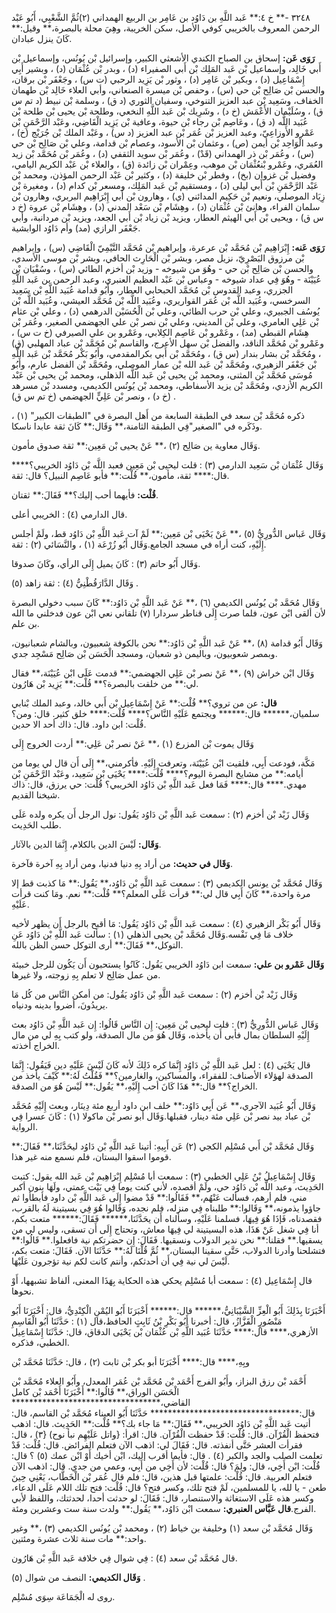 ٣٢٤٨ -** خ ٤:** عَبد اللَّهِ بن دَاوُد بن عَامِر بن الربيع الهمداني (٢)ثُمَّ الشَّعْبِي، أَبُو عَبْد الرحمن المعروف بالخريبي كوفي الأصل، سكن الخريبة، وهِيَ محلة بالبصرة،** وقيل:** كَانَ ينزل عبادان.

**رَوَى عَن:** إسحاق بن الصباح الكندي الأشعثي الكبير، وإسرائيل بْن يُونُس، وإسماعيل بْن أَبي خَالِد، وإسماعيل بْن عَبد المَلِك بْن أَبي الصفيراء (د) ، وبدر بْن عُثْمَان (د) ، وبشير أَبِي إِسْمَاعِيل (د) ، وبكير بْن عَامِر (د) ، وثور بْن يَزِيد الرحبي (ت س) ، وجَعْفَر بْن برقان، والحسن بْن صَالِح بْن حي (س) ، وحفص بْن ميسرة الصنعاني، وأبي العلاء خَالِد بْن طهمان الخفاف، وسَعِيد بْن عبد العزيز التنوخي، وسفيان الثوري (د ق) ، وسلمة بْن نبيط (د تم س ق) ، وسُلَيْمان الأَعْمَش (خ د) ، وشَرِيك بْن عَبد اللَّهِ النخعي، وطلحة بْن يحيى بْن طلحة بْن عُبَيد اللَّه (د ق) ، وعَاصِم بْن رجاء بْن حيوة، وعافية بْن يَزِيد الْقَاضِي، وعَبْد الرَّحْمَنِ بْن عَمْرو الأَوزاعِيّ، وعبد العزيز بْن عُمَر بْن عبد العزيز (د س) ، وعَبْد الملك بْن جُرَيْج (خ) ، وعبد الْوَاحِد بْن أيمن (ص) ، وعثمان بْن الأسود، وعصام بْن قدامة، وعلي بْن صَالِح بْن حي (س) ، وعُمَر بْن ذر الهمداني (قَدْ) ، وعُمَر بْن سويد الثقفي (د) ، وعُمَر بْن مُحَمَّد بْن زيد العُمَري، وعَمْرو بْنعُثْمَان بْن موهب، وعِمْران بْن زائدة (ق) ، والعلاء بْن عَبْد الكريم اليامي، وفضيل بْن غزوان (بخ) ، وفطر بْن خليفة (د) ، وكثير بْن عَبْد الرحمن المؤذن، ومحمد بْن عَبْد الرَّحْمَنِ بْن أَبي ليلى (د) ، ومستقيم بْن عَبد المَلِك، ومسعر بْن كدام (د) ، ومغيرة بْن زِيَاد الموصلي، ونعيم بْن حَكِيم المدائني (ي) ، وهارون بْن أَبي إِبْرَاهِيم البربري، وهارون بْن سلمان الفراء، وهانئ بْن عُثْمَان (د) ، وهِشَام بْن سَعْد المدني (د) ، وهِشَام بْن عروة (خ د س ق) ، ويحيى بْن أَبي الهيثم العطار، ويزيد بْن زياد بْن أَبي الجعد، ويزيد بْن مردانبة، وأبي جَعْفَر الرازي (مد) وأم دَاوُد الوابشية.

**رَوَى عَنه:** إِبْرَاهِيم بْن مُحَمَّد بْن عرعرة، وإبراهيم بْن مُحَمَّد التَّيْمِيّ الْقَاضِي (س) ، وإبراهيم بْن مرزوق البَصْرِيّ، نزيل مصر، وبشر بْن الْحَارِث الحافي، وبشر بْن موسى الأسدي، والحسن بْن صَالِح بْن حي - وهُوَ من شيوخه - وزيد بْن أخزم الطائي (س) ، وسُفْيَان بْن عُيَيْنَة - وهُوَ فِي عداد شيوخه - وعباس بْن عَبْد العظيم العنبري، وعبد الرحمن بن عَبد اللَّهِ الجزري، وعبد القدوس بْن مُحَمَّد الحبحابي العطار، وأَبُو قدامة عُبَيد اللَّهِ بْن سَعِيد السرخسي، وعُبَيد اللَّه بْن عُمَر القواريري، وعُبَيد اللَّه بْن مُحَمَّد العيشي، وعُبَيد اللَّه بْن يُوسُف الجبيري، وعلي بْن حرب الطائي، وعلي بْن الْحُسَيْن الدرهمي (د) ، وعلي بْن عثام بْن عَلِي العامري، وعلي بْن المديني، وعلي بْن نصر بْن علي الجهضمي الصغير، وعُمَر بْن هِشَام القبطي (مد) ، وعَمْرو بْن عَاصِم الكِلابي، وعَمْرو بن علي الصيرفي (خ ت س) ، وعَمْرو بْن مُحَمَّد الناقد، والفضل بْن سهل الأعرج، والقاسم بْن مُحَمَّد بْن عباد المهلبي (ق) ، ومُحَمَّد بْن بشار بندار (س ق) ، ومُحَمَّد بْن أَبي بكرالمقدمي، وأَبُو بَكْر مُحَمَّد بْن عَبد اللَّهِ بْن جَعْفَر الزهيري، ومُحَمَّد بْن عَبد الله بْن عمار الموصلي، ومُحَمَّد بْن الفضل عارم، وأَبُو مُوسَى مُحَمَّد بْن المثنى، ومحمد بْن يحيى بْن عَبد اللَّه الذهلي، ومحمد بْن يحيى بْن عَبْد الكريم الأزدي، ومُحَمَّد بْن يزيد الأسفاطي، ومحمد بْن يُونُس الكديمي، ومسدد بْن مسرهد (خ د) ، ونصر بْن عَلِيٍّ الجهضمي (خ تم س ق) .

ذكره مُحَمَّد بْن سعد في الطبقة السابعة من أَهل البصرة في "الطبقات الكبير" (١) ، وذَكَره في "الصغير"فِي الطبقة الثامنة،** وَقَال:** كَانَ ثقة عابدا ناسكا.

وَقَال معاوية ين صَالِح (٢) ،** عَنْ يحيى بْن مَعِين:** ثقة صدوق مأمون.

وَقَال عُثْمَان بْن سَعِيد الدارمي (٣) : قلت ليحيى بْن مَعِين فعبد اللَّه بْن دَاوُد الخريبي؟**** قال:**** ثقة، مأمون،** قُلْت:** فأبو عَاصِم النبيل؟ قال: ثقة.

**قُلْت:** فأيهما أحب إليك؟** فَقَالَ:** ثقتان.

قال الدارمي (٤) : الخريبي أعلى.

وَقَال عَباس الدُّورِيُّ (٥) ،** عَنْ يَحْيَى بْن مَعِين:** لَمْ آت عَبد اللَّهِ بْن دَاوُد قط، ولَمْ أجلس إِلَيْهِ، كنت أراه في مسجد الجامع.وَقَال أَبُو زُرْعَة (١) ، والنَّسَائي (٢) : ثقة.

وَقَال أَبُو حاتم (٣) : كَانَ يميل إِلَى الرأي، وكَانَ صدوقا.

وَقَال الدَّارَقُطْنِيُّ (٤) : ثقة زاهد (٥) .

وَقَال مُحَمَّد بْن يُونُس الكديمي (٦) ،** عَنْ عَبد اللَّهِ بْن دَاوُد:** كَانَ سبب دخولي البصرة لأن ألقى ابْن عون، فلما صرت إِلَى قناطر سردارا (٧) تلقاني نعي ابْن عون فدخلني ما الله بن علم.

وَقَال أَبُو قدامة (٨) ،** عَنْ عَبد اللَّهِ بْن دَاوُد:** نحن بالكوفة شعبيون، وبالشام شعبانيون، وبمصر شعوبيون، وباليمن ذو شعبان، ومسجد الْحَسَن بْن صَالِح مَسْجِد جدي.

وَقَال ابْن خراش (٩) ،** عَنْ نصر بْن عَلِي الجهضمي:** قدمت عَلَى ابْن عُيَيْنَة،** فقال لي:** من خلقت بالبصرة؟** قُلْت:** يَزِيد بْن هَارُون.

**قال:** عن من تروي؟** قُلْت:** عَنْ إِسْمَاعِيل بْن أَبي خالد، وعبد الملك بْنابي سلميان،****** قال:****** ويجتمع عَلَيْهِ النَّاس؟**** قُلْت:**** خلق كثير. قال: ومن؟ قُلْت: ابن داود. قال: ذاك أحد الا حدين.

وَقَال يموت بْن المزرع (١) ،** عَنْ نصر بْن عَلِي:** أردت الخروج إِلَى

مَكَّة، فودعت أَبِي، فلقيت ابْن عُيَيْنَة، وتعرفت إِلَيْهِ. فأكرمني،** إِلَى أَن قال لي يوما من أيامه:** من مشايخ البصرة اليوم؟**** قُلْت:**** يَحْيَى بْن سَعِيد، وعَبْد الرَّحْمَنِ بْن مهدي.**** قال:**** فَمَا فعل عَبد اللَّهِ بْن دَاوُد الخريبي؟ قُلْت: حي يرزق، قال: ذاك شيخنا القديم.

وَقَال زَيْد بْن أخزم (٢) : سمعت عَبد اللَّهِ بْن دَاوُد يَقُول: نول الرجل أَن يكره ولده عَلَى طلب الحَدِيث.

**وَقَال:** لَيْسَ الدين بالكلام، إِنَّمَا الدين بالآثار.

**وَقَال في حديث:** من أراد بِهِ دنيا فدنيا، ومن أراد بِهِ آخرة فآخرة.

وَقَال مُحَمَّد بْن يونس الكديمي (٣) : سمعت عَبد اللَّهِ بْن دَاوُد،** يَقُول:** مَا كذبت قط إلا مرة واحدة،** كَانَ أَبِي قال لي:** قرأت عَلَى المعلم؟** قُلْت:** نعم. ومَا كنت قرأت عَلَيْهِ.

وَقَال أَبُو بَكْر الزهيري (٤) : سمعت عَبد اللَّهِ بْن دَاوُد يَقُول: مَا أقبح بالرجل أَن يظهر لأخيه خلاف مَا فِي نَفْسه.وَقَال مُحَمَّد بْن يحيى الذهلي (١) : سألت عَبد اللَّهِ بْن دَاوُد عَنِ التوكل،** فَقَالَ:** أرى التوكل حسن الظن بالله.

**وَقَال عَمْرو بن علي:** سمعت ابن دَاوُد الخريبي يَقُول: كَانُوا يستحبون أَن يَكُون للرجل خبيئة من عمل صَالِح لا تعلم بِهِ زوجته، ولا غيرها.

وَقَال زَيْد بْن أخزم (٢) : سمعت عَبد اللَّهِ بْن دَاوُد يَقُول: من أمكن النَّاس من كُل مَا يريدُونَ، أضروا بدينه ودنياه.

وَقَال عَباس الدُّورِيُّ (٣) : قلت ليحيى بْن مَعِين: إِن النَّاس قَالُوا: إِن عَبد اللَّهِ بْن دَاوُد بعث إِلَيْهِ السلطان بمال فأبى أَن يأخذه، وَقَال هُوَ من مال الصدقة، ولو كتب بِهِ لي من مال الخراج أخذته.

قال يَحْيَى (٤) : لعل عَبد اللَّهِ بْن دَاوُد إِنَّمَا كره ذَلِكَ لأنه كَانَ لَيْسَ عَلَيْهِ دين فَيَقُول: إِنَّمَا الصدقة لهؤلاء الأصناف: للفقراء، والمساكين، والغارمين؟** فَقُلْتُ لَهُ:** كَيْفَ يأخذ من الخراج؟** قال:** هَذَا كَانَ أحب إِلَيْهِ،** يَقُول:** لَيْسَ هُوَ من الصدقة.

وَقَال أَبُو عُبَيد الآجري،** عَن أَبِي دَاوُد:** خلف ابن داود أربع مئة دِينَار، وبعث إِلَيْهِ مُحَمَّد بْن عباد بيد نصر بْن عَلِي مئة دينار، فقبلها.وَقَال أبو نصر بْن ماكولا (١) : كَانَ عسرا فِي الرواية.

وَقَال مُحَمَّد بْن أَبي مُسْلِم الكجي (٢) عَن أَبِيهِ: أتينا عَبد اللَّهِ بْن دَاوُد ليحَدَّثَنَا،** فَقَالَ:** قوموا اسقوا البستان، فلم نسمع منه غير هذا.

وَقَال إِسْمَاعِيلُ بْنُ عَلِي الخطبي (٣) : سمعت أبا مُسْلِم إِبْرَاهِيم بْن عَبد الله يقول: كتبت الحَدِيث، وعبد اللَّه بْن دَاوُد حي، ولَمْ أقصده، لأني كنت يوما فِي بَيْت عمتي، ولَهَا بنون أكبر مني، فلم أرهم، فسألت عَنْهُم،** فَقَالُوا:** قَدْ مضوا إِلَى عَبد اللَّهِ بْن داود فأبطأوا ثم جاؤوا يذمونه،** وَقَالوا:** طلبناه فِي منزله، فلم نجده، وَقَالوا هُوَ فِي بسيتينة لَهُ بالقرب، فقصدناه، فَإذَا هُوَ فِيهَا، فسلمنا عَلَيْهِ، وسألناه أَن يحَدَّثَنَا،****** فَقَالَ:****** متعت بكم، أنا فِي شغل عَنْ هَذَا، هذه البسيتينة لي فِيهَا معاش، وتحتاج إِلَى أَن تسقى، وليس لي من يسقيها.** فقلنا:** نحن ندير الدولاب ونسقيها. فَقَالَ: إِن حضرتكم نية فافعلوا.** قَالُوا:** فتشلحنا وأدرنا الدولاب، حَتَّى سقينا البستان،** ثُمَّ قُلْنَا لَهُ:** حَدَّثَنَا الآن. فَقَالَ: متعت بكم، لَيْسَ لي نية فِي أَن أحدثكم، وأنتم كانت لكم نية تؤجرون عَلَيْهَا.

قال إِسْمَاعِيل (٤) : سمعت أبا مُسْلِم يحكي هذه الحكاية بِهَذَا المعنى، ألفاظ تشبهها، أَوْ نحوها.

أَخْبَرَنَا بِذَلِكَ أَبُو الْعِزِّ الشَّيْبَانِيُّ،****** قال:****** أَخْبَرَنَا أَبُو اليُمْنِ الْكِنْدِيُّ، قال: أَخْبَرَنَا أَبُو مَنْصُورٍ الْقَزَّازُ، قال: أخبرنا أَبُو بَكْرِ بْنُ ثَابِتٍ الحافظ،قال (١) : حَدَّثَنَا أَبُو الْقَاسِمِ الأزهري،**** قال:**** حَدَّثَنَا عُبَيد اللَّهِ بْن عُثْمَان بْن يَحْيَى الدقاق، قال: حَدَّثَنَا إِسْمَاعِيل الخطبي، فذكره.

وبِهِ،**** قال:**** أَخْبَرَنَا أبو بكر بْن ثابت (٢) ، قال: حَدَّثَنَا مُحَمَّد بْن

أَحْمَد بْن رزق البزاز، وأَبُو الفرج أَحْمَد بْن مُحَمَّد بْن عُمَر المعدل، وأَبُو العلاء مُحَمَّد بْن الْحَسَن الوراق،** قَالُوا:** أَخْبَرَنَا أَحْمَد بْن كامل القاضي،********************************** قال:********************************** حَدَّثَنَا أَبُو العيناء مُحَمَّد بْن القاسم، قال: أتيت عَبد اللَّهِ بْن دَاوُد الخريبي،** فَقَالَ:** مَا جاء بك؟** قُلْت:** الحَدِيث. قال: اذهب فتحفظ الْقُرْآن. قال: قُلْت: قَدْ حفظت الْقُرْآن. قال: اقرأ: {واتل عَلَيْهِم نبأ نوح) {٣) ، قال: فقرأت العشر حَتَّى أنفذته. قال: فَقَالَ لي: اذهب الآن فتعلم الفرائض. قال: قُلْت: قَدْ تعلمت الصلب والجد والكبر (٤) . قال: فأيما أقرب إليك، ابْن أخيك أَوْ ابْن عمك (٥) ؟ قال: قُلْت: ابْن أَخِي، قال: ولِمَ؟ قال: قُلْت: لأن أَخِي من أَبِي، وعمي من جدي. قال: اذهب الآن فتعلم العربية. قال: قُلْت: علمتها قبل هذين، قال: فلم قال عُمَر بْن الْخَطَّاب، يَعْنِي حِينَ طعن - يا لله، يا للمسلمين، لَمْ فتح تلك، وكسر فتح؟ قال: قُلْت: فتح تلك اللام عَلَى الدعاء، وكسر هذه عَلَى الاستغاثة والاستنصار، قال: فَقَالَ: لو حدثت أحدا، لحدثتك، واللفظ لأبي الفرج.**قال عَبَّاس العنبري:** سمعت ابْن دَاوُد،** يَقُول:** ولدت سنة ست وعشرين ومئة.

وَقَال مُحَمَّد بْن سعد (١) وخليفة بن خياط (٢) ، ومحمد بْن يُونُس الكديمي (٣) ،** وغير واحد:** مات سنة ثلاث عشرة ومئتين.

قال مُحَمَّد بْن سعد (٤) : فِي شوال فِي خلافة عَبد اللَّهِ بْن هَارُون.

**وَقَال الكديمي:** النصف من شوال (٥) .

روى له الْجَمَاعَة سِوَى مُسْلِم.